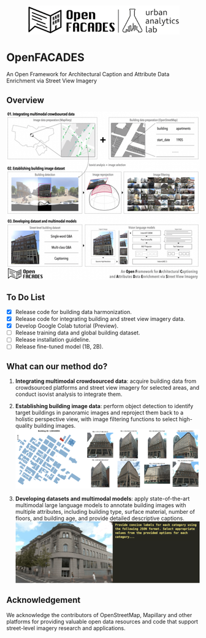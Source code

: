 <p align="center">
  <img src="./figs/logo.png" alt="text" width="400">
  </p>

# OpenFACADES
An Open Framework for Architectural Caption and Attribute Data Enrichment via Street View Imagery

## Overview
![text](./figs/workflow.jpg)

## To Do List
- [x] Release code for building data harmonization.
- [x] Release code for integrating building and street view imagery data.
- [x] Develop Google Colab tutorial (Preview).
- [ ] Release training data and global building dataset.
- [ ] Release installation guideline.
- [ ] Release fine-tuned model (1B, 2B).

## What can our method do?

1. **Integrating multimodal crowdsourced data**: acquire building data from crowdsourced platforms and street view imagery for selected areas, and conduct isovist analysis to integrate them.

2. **Establishing building image data**: perform object detection to identify target buildings in panoramic images and reproject them back to a holistic perspective view, with image filtering functions to select high-quality building images.
![detect](./figs/detect_example.png)

3. **Developing datasets and multimodal models**: apply state-of-the-art multimodal large language models to annotate building images with multiple attributes, including building type, surface material, number of floors, and building age, and provide detailed descriptive captions.
![vlm](./figs/labeling.gif)

## Acknowledgement
We acknowledge the contributors of OpenStreetMap, Mapillary and other platforms for providing valuable open data resources and code that support street-level imagery research and applications.
